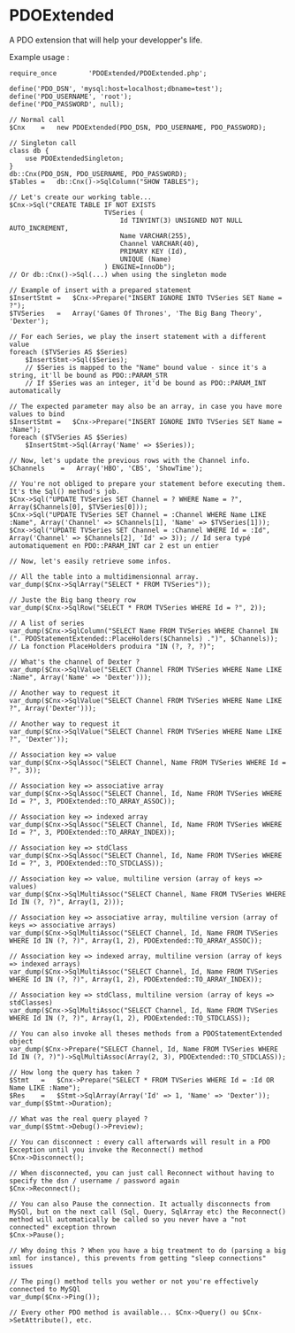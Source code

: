 PDOExtended
===========

A PDO extension that will help your developper's life.

Example usage :



	require_once		'PDOExtended/PDOExtended.php';

	define('PDO_DSN', 'mysql:host=localhost;dbname=test');
    define('PDO_USERNAME', 'root');
    define('PDO_PASSWORD', null);   
    
    // Normal call
    $Cnx    =   new PDOExtended(PDO_DSN, PDO_USERNAME, PDO_PASSWORD);
    
    // Singleton call
	class db {
		use PDOExtendedSingleton;
	}	
    db::Cnx(PDO_DSN, PDO_USERNAME, PDO_PASSWORD);
	$Tables	=	db::Cnx()->SqlColumn("SHOW TABLES");
    
    // Let's create our working table...
    $Cnx->Sql("CREATE TABLE IF NOT EXISTS
                            TVSeries (
                                Id TINYINT(3) UNSIGNED NOT NULL AUTO_INCREMENT,
                                Name VARCHAR(255),
                                Channel VARCHAR(40),
                                PRIMARY KEY (Id),
                                UNIQUE (Name)
                            ) ENGINE=InnoDb"); 
    // Or db::Cnx()->Sql(...) when using the singleton mode
                            
    // Example of insert with a prepared statement
    $InsertStmt =   $Cnx->Prepare("INSERT IGNORE INTO TVSeries SET Name = ?");          
    $TVSeries   =   Array('Games Of Thrones', 'The Big Bang Theory', 'Dexter'); 
    
    // For each Series, we play the insert statement with a different value
    foreach ($TVSeries AS $Series)
        $InsertStmt->Sql($Series); 
		// $Series is mapped to the "Name" bound value - since it's a string, it'll be bound as PDO::PARAM_STR 
		// If $Series was an integer, it'd be bound as PDO::PARAM_INT automatically
        
    // The expected parameter may also be an array, in case you have more values to bind
    $InsertStmt =   $Cnx->Prepare("INSERT IGNORE INTO TVSeries SET Name = :Name");       
    foreach ($TVSeries AS $Series)
        $InsertStmt->Sql(Array('Name' => $Series));
        
	// Now, let's update the previous rows with the Channel info.
    $Channels    =   Array('HBO', 'CBS', 'ShowTime');
    
    // You're not obliged to prepare your statement before executing them. It's the Sql() method's job.
    $Cnx->Sql("UPDATE TVSeries SET Channel = ? WHERE Name = ?", Array($Channels[0], $TVSeries[0]));
    $Cnx->Sql("UPDATE TVSeries SET Channel = :Channel WHERE Name LIKE :Name", Array('Channel' => $Channels[1], 'Name' => $TVSeries[1]));
    $Cnx->Sql("UPDATE TVSeries SET Channel = :Channel WHERE Id = :Id", Array('Channel' => $Channels[2], 'Id' => 3)); // Id sera typé automatiquement en PDO::PARAM_INT car 2 est un entier
        
	// Now, let's easily retrieve some infos.
		
    // All the table into a multidimensionnal array.
    var_dump($Cnx->SqlArray("SELECT * FROM TVSeries"));
    
    // Juste the Big bang theory row
    var_dump($Cnx->SqlRow("SELECT * FROM TVSeries WHERE Id = ?", 2));
    
    // A list of series
    var_dump($Cnx->SqlColumn("SELECT Name FROM TVSeries WHERE Channel IN (". PDOStatementExtended::PlaceHolders($Channels) .")", $Channels)); // La fonction PlaceHolders produira "IN (?, ?, ?)";
    
    // What's the channel of Dexter ?
    var_dump($Cnx->SqlValue("SELECT Channel FROM TVSeries WHERE Name LIKE :Name", Array('Name' => 'Dexter')));
    
    // Another way to request it
    var_dump($Cnx->SqlValue("SELECT Channel FROM TVSeries WHERE Name LIKE ?", Array('Dexter')));
    
    // Another way to request it
    var_dump($Cnx->SqlValue("SELECT Channel FROM TVSeries WHERE Name LIKE ?", 'Dexter'));
    
    // Association key => value
    var_dump($Cnx->SqlAssoc("SELECT Channel, Name FROM TVSeries WHERE Id = ?", 3));
    
    // Association key => associative array
    var_dump($Cnx->SqlAssoc("SELECT Channel, Id, Name FROM TVSeries WHERE Id = ?", 3, PDOExtended::TO_ARRAY_ASSOC));
    
    // Association key => indexed array
    var_dump($Cnx->SqlAssoc("SELECT Channel, Id, Name FROM TVSeries WHERE Id = ?", 3, PDOExtended::TO_ARRAY_INDEX));
    
    // Association key => stdClass
    var_dump($Cnx->SqlAssoc("SELECT Channel, Id, Name FROM TVSeries WHERE Id = ?", 3, PDOExtended::TO_STDCLASS));
    
    // Association key => value, multiline version (array of keys => values)
    var_dump($Cnx->SqlMultiAssoc("SELECT Channel, Name FROM TVSeries WHERE Id IN (?, ?)", Array(1, 2)));
    
    // Association key => associative array, multiline version (array of keys => associative arrays)
    var_dump($Cnx->SqlMultiAssoc("SELECT Channel, Id, Name FROM TVSeries WHERE Id IN (?, ?)", Array(1, 2), PDOExtended::TO_ARRAY_ASSOC));
    
    // Association key => indexed array, multiline version (array of keys => indexed arrays)
    var_dump($Cnx->SqlMultiAssoc("SELECT Channel, Id, Name FROM TVSeries WHERE Id IN (?, ?)", Array(1, 2), PDOExtended::TO_ARRAY_INDEX));
    
    // Association key => stdClass, multiline version (array of keys => stdClasses)
    var_dump($Cnx->SqlMultiAssoc("SELECT Channel, Id, Name FROM TVSeries WHERE Id IN (?, ?)", Array(1, 2), PDOExtended::TO_STDCLASS));
    
    // You can also invoke all theses methods from a PDOStatementExtended object
    var_dump($Cnx->Prepare("SELECT Channel, Id, Name FROM TVSeries WHERE Id IN (?, ?)")->SqlMultiAssoc(Array(2, 3), PDOExtended::TO_STDCLASS));
    
    // How long the query has taken ?
    $Stmt   =   $Cnx->Prepare("SELECT * FROM TVSeries WHERE Id = :Id OR Name LIKE :Name");
    $Res    =   $Stmt->SqlArray(Array('Id' => 1, 'Name' => 'Dexter'));   
    var_dump($Stmt->Duration);
    
    // What was the real query played ?
    var_dump($Stmt->Debug()->Preview);
    
    // You can disconnect : every call afterwards will result in a PDO Exception until you invoke the Reconnect() method
    $Cnx->Disconnect();
    
    // When disconnected, you can just call Reconnect without having to specify the dsn / username / password again
    $Cnx->Reconnect();
	
	// You can also Pause the connection. It actually disconnects from MySQl, but on the next call (Sql, Query, SqlArray etc) the Reconnect() method will automatically be called so you never have a "not connected" exception thrown
    $Cnx->Pause();
	
	// Why doing this ? When you have a big treatment to do (parsing a big xml for instance), this prevents from getting "sleep connections" issues
    
    // The ping() method tells you wether or not you're effectively connected to MySQl
    var_dump($Cnx->Ping());
    
    // Every other PDO method is available... $Cnx->Query() ou $Cnx->SetAttribute(), etc.
